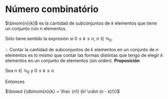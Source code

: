 # Número combinatório

$\binom{n}{k}$ es la cantidad de subconjuntos de $k$ elementos que tiene un conjunto con $n$ elementos.

Sólo tiene sentido la expresión si $0≤k≤n$, $n \in \mathbb{N}_0$.


💡 Contar la cantidad de subconjuntos de $k$ elementos en un conjunto de $n$ elementos es lo mismo que contar las formas distintas que tengo de elegir $k$ elementos en un conjunto de elementos (sin orden).
**Proposición**

Sea $n \in \mathbb{N}_0$ y $0 ≤ k ≤ n$

Entonces

$\boxed {\dbinom{n}{k} = \frac {n!} {k! \cdot (n - k)!}}$
